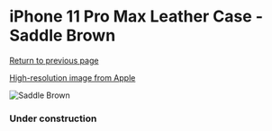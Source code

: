 # iPhone 11 Pro Max Leather Case - Saddle Brown

[Return to previous page](/iphone_11)

[High-resolution image from Apple](https://store.storeimages.cdn-apple.com/8756/as-images.apple.com/is/MX0D2?wid=4500&hei=4500&fmt=png)

<div style="width: 384px"><img src="/everyphone/MX0D2.png" alt="Saddle Brown"></div>

### Under construction

